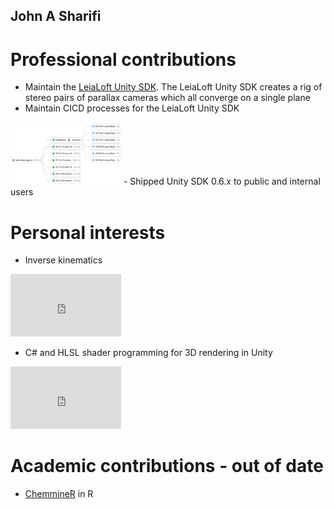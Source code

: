 ## John A Sharifi

# Professional contributions
- Maintain the [LeiaLoft Unity SDK](https://www.leialoft.com/tools). The LeiaLoft Unity SDK creates a rig of stereo pairs of parallax cameras which all converge on a single plane
- Maintain CICD processes for the LeiaLoft Unity SDK
<img src="https://github.com/johnasharifi/johnasharifi.github.io/blob/main/_resources/UnitySDK_CICD.png" height="100" width="177">
- Shipped Unity SDK 0.6.x to public and internal users

# Personal interests

- Inverse kinematics

<iframe width="177" height="100" src="https://www.youtube-nocookie.com/embed/ICoIFynmPzw" frameborder="0" allow="accelerometer; autoplay; clipboard-write; encrypted-media; gyroscope; picture-in-picture" allowfullscreen></iframe>

- C# and HLSL shader programming for 3D rendering in Unity
<iframe width="177" height="100" src="https://www.youtube-nocookie.com/embed/kXaB1GFD2C4" frameborder="0" allow="accelerometer; autoplay; clipboard-write; encrypted-media; gyroscope; picture-in-picture" allowfullscreen></iframe>

# Academic contributions - out of date
- [ChemmineR](https://rdrr.io/github/girke-lab/ChemmineR-release/man/draw_sdf.html) in R
